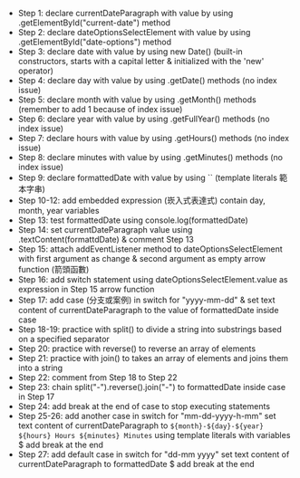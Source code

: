 - Step 1: declare currentDateParagraph with value by using .getElementById("current-date") method
- Step 2: declare dateOptionsSelectElement with value by using .getElementById("date-options") method
- Step 3: declare date with value by using new Date() (built-in constructors, starts with a capital letter & initialized with the 'new' operator)
- Step 4: declare day with value by using .getDate() methods (no index issue)
- Step 5: declare month with value by using .getMonth() methods (remember to add 1 because of index issue)
- Step 6: declare year with value by using .getFullYear() methods (no index issue)
- Step 7: declare hours with value by using .getHours() methods (no index issue)
- Step 8: declare minutes with value by using .getMinutes() methods (no index issue)
- Step 9: declare formattedDate with value by using `` (template literals 範本字串)
- Step 10-12: add embedded expression (崁入式表達式) contain day, month, year variables
- Step 13: test formattedDate using console.log(formattedDate)
- Step 14: set currentDateParagraph value using .textContent(formattdDate) & comment Step 13
- Step 15: attach addEventListener method to dateOptionsSelectElement with first argument as change & second argument as empty arrow function (箭頭函數)
- Step 16: add switch statement using dateOptionsSelectElement.value as expression in Step 15 arrow function
- Step 17: add case (分支或案例) in switch for "yyyy-mm-dd" & set text content of currentDateParagraph to the value of formattedDate inside case 
- Step 18-19: practice with split() to divide a string into substrings based on a specified separator
- Step 20: practice with reverse() to reverse an array of elements
- Step 21: practice with join() to takes an array of elements and joins them into a string
- Step 22: comment from Step 18 to Step 22
- Step 23: chain split("-").reverse().join("-") to formattedDate inside case in Step 17
- Step 24: add break at the end of case to stop executing statements
- Step 25-26: add another case in switch for "mm-dd-yyyy-h-mm" set text content of currentDateParagraph to `${month}-${day}-${year} ${hours} Hours ${minutes} Minutes` using template literals with variables $ add break at the end
- Step 27: add default case in switch for "dd-mm yyyy" set text content of currentDateParagraph to formattedDate $ add break at the end

